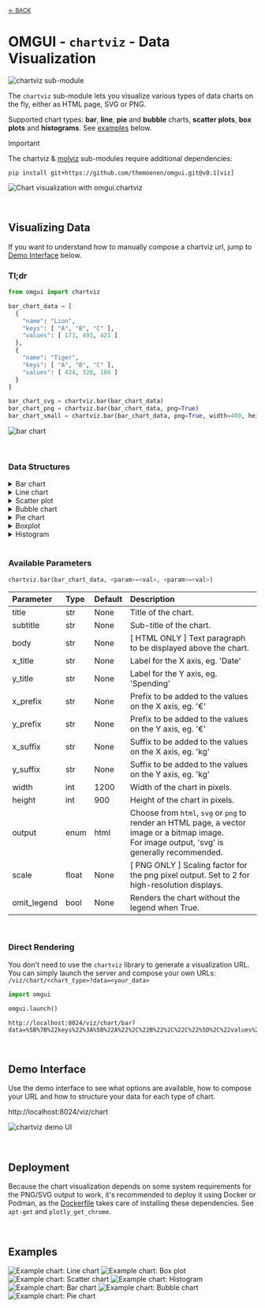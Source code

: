 <sub>[&larr; BACK](readme.md)</sub>

# OMGUI - `chartviz` - Data Visualization

![chartviz sub-module](https://img.shields.io/badge/sub--module-omgui.chartviz-yellow)

The `chartviz` sub-module lets you visualize various types of data charts on the fly, either as HTML page, SVG or PNG.

Supported chart types: **bar**, **line**, **pie** and **bubble** charts, **scatter plots**, **box plots** and **histograms**. See [examples](#examples) below.

> [!IMPORTANT]
> The chartviz & [molviz](molviz.md) sub-modules require additional dependencies:
>
> ```shell
> pip install git+https://github.com/themoenen/omgui.git@v0.1[viz]
> ```

![Chart visualization with omgui.chartviz](assets/chart-preview.svg)

<br>

## Visualizing Data

If you want to understand how to manually compose a chartviz url, jump to [Demo Interface](#demo-interface) below.

### Tl;dr

```python
from omgui import chartviz

bar_chart_data = [
  {
    "name": "Lion",
    "keys": [ "A", "B", "C" ],
    "values": [ 173, 493, 421 ]
  },
  {
    "name": "Tiger",
    "keys": [ "A", "B", "C" ],
    "values": [ 424, 320, 188 ]
  }
]

bar_chart_svg = chartviz.bar(bar_chart_data)
bar_chart_png = chartviz.bar(bar_chart_data, png=True)
bar_chart_small = chartviz.bar(bar_chart_data, png=True, width=400, height=300)
```

![bar chart](assets/chartviz-tldr.svg)

<br>

### Data Structures

<!-- Bar chart -->
<details>
<summary>Bar chart</summary>

```
# Data structure for bar charts:

[
  {
    "name": "Lion",
    "keys": [ "A", "B", "C" ],
    "values": [ 173, 493, 421 ]
  },
  {
    "name": "Tiger",
    "keys": [ "A", "B", "C" ],
    "values": [ 424, 320, 188 ]
  }
]
```

</details>

<!-- Line chart -->
<details>
<summary>Line chart</summary>

```
# Data structure for line charts:

[
  {
    "name": "Lion",
    "x": [ "2025-10-02", "2025-10-03", "2025-10-04" ],
    "y": [ 104, 168, 219 ]
  },
  {
    "name": "Tiger",
    "x": [ "2025-10-02", "2025-10-03", "2025-10-04" ],
    "y": [ 135, 165, 369 ]
  }
]
```

</details>

<!-- Scatter plot -->
<details>
<summary>Scatter plot</summary>

```
# Data structure for scatter plots:

[
  {
    "name": "Monkey",
    "x": [ 186, 642, 480 ],
    "y": [ 185, 383, 100 ]
  },
  {
    "name": "Wolf",
    "x": [ 280, 194, 450 ],
    "y": [ 117, 522, 233 ]
  }
]
```

</details>

<!-- Bubble chart -->
<details>
<summary>Bubble chart</summary>

```
# Data structure for bubble charts:

[
  {
    "name": "Elephant",
    "x": [ 250, 714, 896 ],
    "y": [ 989, 338, 251 ],
    "size": [ 63, 10, 26 ]
  },
  {
    "name": "Zebra",
    "x": [ 175, 541, 864 ],
    "y": [ 103, 734, 247 ],
    "size": [ 36, 56, 14 ]
  }
]
```

</details>

<!-- Pie chart -->
<details>
<summary>Pie chart</summary>

```
# Data structure for pie charts:

[
  {
    "labels": [ "Lion", "Tiger", "Elephant" ]
    "values": [ 800, 200, 300 ],
  }
]
```

</details>

<!-- Boxplot -->
<details>
<summary>Boxplot</summary>

```
# Data structure for basic boxplots:

[
  {
    "name": "Lion",
    "data": [ 953, 146, 137 ]
  },
  {
    "name": "Tiger",
    "data": [ 672, 723, 629 ]
  }
]
```

```
# Data structure for grouped boxplots:
[
  {
    "name": "Tiger",
    "data": [ 376, 247, 986, 221 ],
    "groups": [ "A", "A", "B", "B" ]
  },
  {
    "name": "Elephant",
    "data": [ 678, 802, 576, 384 ],
    "groups": [ "A", "A", "B", "B" ]
  },
  {
    "name": "Giraffe",
    "data": [ 589, 137, 823, 472 ],
    "groups": [ "A", "A", "B", "B" ]
  }
]
```

</details>

<!-- Histograms -->
<details>
<summary>Histogram</summary>

```
# Data structure for histograms:

[
  {
    "name": "Lion",
    "values": [ 730, 679, 996 ]
  },
  {
    "name": "Tiger",
    "values": [ 162, 281, 771 ]
  }
]
```

</details>

<br>

### Available Parameters

```python
chartviz.bar(bar_chart_data, <param>=<val>, <param>=<val>)
```

| Parameter   | Type  | Default | Description                                                                                                                                       |
| :---------- | :---- | :------ | :------------------------------------------------------------------------------------------------------------------------------------------------ |
| title       | str   | None    | Title of the chart.                                                                                                                               |
| subtitle    | str   | None    | Sub-title of the chart.                                                                                                                           |
| body        | str   | None    | [ HTML ONLY ] Text paragraph to be displayed above the chart.                                                                                     |
| x_title     | str   | None    | Label for the X axis, eg. 'Date'                                                                                                                  |
| y_title     | str   | None    | Label for the Y axis, eg. 'Spending'                                                                                                              |
| x_prefix    | str   | None    | Prefix to be added to the values on the X axis, eg. '€'                                                                                           |
| y_prefix    | str   | None    | Prefix to be added to the values on the Y axis, eg. '€'                                                                                           |
| x_suffix    | str   | None    | Suffix to be added to the values on the X axis, eg. 'kg'                                                                                          |
| y_suffix    | str   | None    | Suffix to be added to the values on the Y axis, eg. 'kg'                                                                                          |
| width       | int   | 1200    | Width of the chart in pixels.                                                                                                                     |
| height      | int   | 900     | Height of the chart in pixels.                                                                                                                    |
| output      | enum  | html    | Choose from `html`, `svg` or `png` to render an HTML page, a vector image or a bitmap image.<br>For image output, 'svg' is generally recommended. |
| scale       | float | None    | [ PNG ONLY ] Scaling factor for the png pixel output. Set to 2 for high-resolution displays.                                                      |
| omit_legend | bool  | None    | Renders the chart without the legend when True.                                                                                                   |

<br>

### Direct Rendering

You don't need to use the `chartviz` library to generate a visualization URL.  
You can simply launch the server and compose your own URLs: `/viz/chart/<chart_type>?data=<your_data>`

```python
import omgui

omgui.launch()
```

```text
http://localhost:8024/viz/chart/bar?data=%5B%7B%22keys%22%3A%5B%22A%22%2C%22B%22%2C%22C%22%5D%2C%22values%22%3A%5B73%2C93%2C21%5D%2C%22name%22%3A%22Lion%22%7D%2C%7B%22keys%22%3A%5B%22A%22%2C%22B%22%2C%22C%22%5D%2C%22values%22%3A%5B24%2C20%2C88%5D%2C%22name%22%3A%22Tiger%22%7D%5D&width=400&height=300&output=svg
```

<br>

## Demo Interface

Use the demo interface to see what options are available, how to compose your URL and how to structure your data for each type of chart.

http://localhost:8024/viz/chart

![chartviz demo UI](assets/chartviz-demo-ui.png)

<br>

## Deployment

Because the chart visualization depends on some system requirements for the PNG/SVG output to work, it's recommended to deploy it using Docker or Podman, as the [Dockerfile](Dockerfile) takes care of installing these dependencies. See `apt-get` and `plotly_get_chrome`.

<br>

## Examples

![Example chart: Line chart](assets/chart-example-line.svg)
![Example chart: Box plot](assets/chart-example-box-plot.svg)
![Example chart: Scatter chart](assets/chart-example-scatter-plot.svg)
![Example chart: Histogram](assets/chart-example-histogram.svg)
![Example chart: Bar chart](assets/chart-example-bar.svg)
![Example chart: Bubble chart](assets/chart-example-bubble.svg)
![Example chart: Pie chart](assets/chart-example-pie.svg)

<!--
```python
from omgui import chartviz

groups = ["Group A", "Group B", "Group C"]
data = [
    {
        "keys": groups,
        "name": "Flamingo",
        "data": [ 56, 79, 10 ]
    },
    {
        "keys": groups,
        "name": "Possum",
        "data": [ 81, 10, 50 ]
    },
    {
        "keys": groups,
        "name": "Shrew",
        "data": [ 99, 20, 45 ]
    }
]

chartviz.boxplot(data)
```
-->
